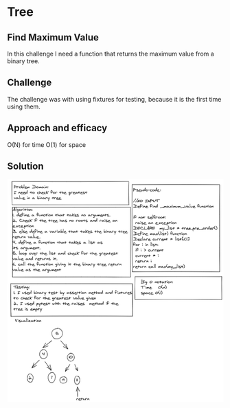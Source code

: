 # Tree

## Find Maximum Value

In this challenge I need a function that returns the maximum value from a binary tree.

## Challenge

The challenge was with using fixtures for testing, because it is the first time using them.

## Approach and efficacy

O(N) for time
O(1) for space

## Solution

![maximium](/Assets/max.png)
